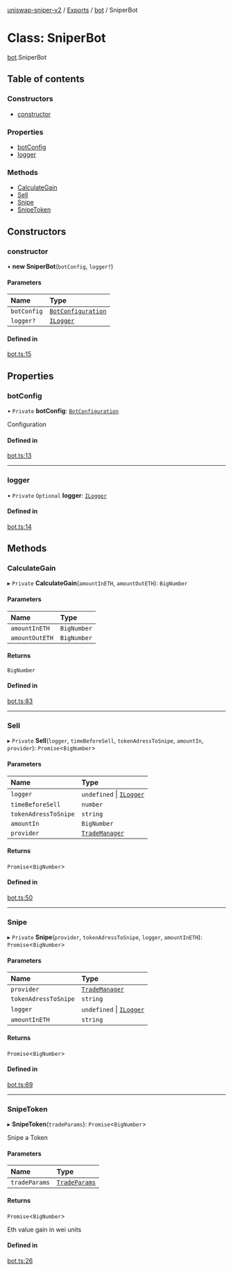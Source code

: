 [uniswap-sniper-v2](../README.md) / [Exports](../modules.md) / [bot](../modules/bot.md) / SniperBot

# Class: SniperBot

[bot](../modules/bot.md).SniperBot

## Table of contents

### Constructors

- [constructor](bot.SniperBot.md#constructor)

### Properties

- [botConfig](bot.SniperBot.md#botconfig)
- [logger](bot.SniperBot.md#logger)

### Methods

- [CalculateGain](bot.SniperBot.md#calculategain)
- [Sell](bot.SniperBot.md#sell)
- [Snipe](bot.SniperBot.md#snipe)
- [SnipeToken](bot.SniperBot.md#snipetoken)

## Constructors

### constructor

• **new SniperBot**(`botConfig`, `logger?`)

#### Parameters

| Name | Type |
| :------ | :------ |
| `botConfig` | [`BotConfiguration`](BotConfiguration.BotConfiguration-1.md) |
| `logger?` | [`ILogger`](../interfaces/BotLogger.ILogger.md) |

#### Defined in

[bot.ts:15](https://github.com/paloma87/Uniswap-Sniper-V2/blob/92bb6b1/src/bot.ts#L15)

## Properties

### botConfig

• `Private` **botConfig**: [`BotConfiguration`](BotConfiguration.BotConfiguration-1.md)

Configuration

#### Defined in

[bot.ts:13](https://github.com/paloma87/Uniswap-Sniper-V2/blob/92bb6b1/src/bot.ts#L13)

___

### logger

• `Private` `Optional` **logger**: [`ILogger`](../interfaces/BotLogger.ILogger.md)

#### Defined in

[bot.ts:14](https://github.com/paloma87/Uniswap-Sniper-V2/blob/92bb6b1/src/bot.ts#L14)

## Methods

### CalculateGain

▸ `Private` **CalculateGain**(`amountInETH`, `amountOutETH`): `BigNumber`

#### Parameters

| Name | Type |
| :------ | :------ |
| `amountInETH` | `BigNumber` |
| `amountOutETH` | `BigNumber` |

#### Returns

`BigNumber`

#### Defined in

[bot.ts:83](https://github.com/paloma87/Uniswap-Sniper-V2/blob/92bb6b1/src/bot.ts#L83)

___

### Sell

▸ `Private` **Sell**(`logger`, `timeBeforeSell`, `tokenAdressToSnipe`, `amountIn`, `provider`): `Promise`<`BigNumber`\>

#### Parameters

| Name | Type |
| :------ | :------ |
| `logger` | `undefined` \| [`ILogger`](../interfaces/BotLogger.ILogger.md) |
| `timeBeforeSell` | `number` |
| `tokenAdressToSnipe` | `string` |
| `amountIn` | `BigNumber` |
| `provider` | [`TradeManager`](TradeManager.TradeManager-1.md) |

#### Returns

`Promise`<`BigNumber`\>

#### Defined in

[bot.ts:50](https://github.com/paloma87/Uniswap-Sniper-V2/blob/92bb6b1/src/bot.ts#L50)

___

### Snipe

▸ `Private` **Snipe**(`provider`, `tokenAdressToSnipe`, `logger`, `amountInETH`): `Promise`<`BigNumber`\>

#### Parameters

| Name | Type |
| :------ | :------ |
| `provider` | [`TradeManager`](TradeManager.TradeManager-1.md) |
| `tokenAdressToSnipe` | `string` |
| `logger` | `undefined` \| [`ILogger`](../interfaces/BotLogger.ILogger.md) |
| `amountInETH` | `string` |

#### Returns

`Promise`<`BigNumber`\>

#### Defined in

[bot.ts:69](https://github.com/paloma87/Uniswap-Sniper-V2/blob/92bb6b1/src/bot.ts#L69)

___

### SnipeToken

▸ **SnipeToken**(`tradeParams`): `Promise`<`BigNumber`\>

Snipe a Token

#### Parameters

| Name | Type |
| :------ | :------ |
| `tradeParams` | [`TradeParams`](TradeParams.TradeParams-1.md) |

#### Returns

`Promise`<`BigNumber`\>

Eth value gain in wei units

#### Defined in

[bot.ts:26](https://github.com/paloma87/Uniswap-Sniper-V2/blob/92bb6b1/src/bot.ts#L26)
